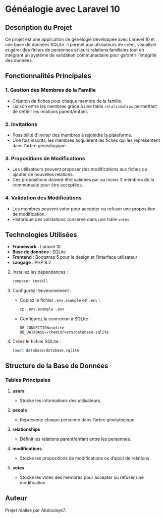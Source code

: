 # Généalogie avec Laravel 10

## Description du Projet
Ce projet est une application de génêlogie développée avec Laravel 10 et une base de données SQLite. Il permet aux utilisateurs de créer, visualiser et gérer des fiches de personnes et leurs relations familiales tout en intégrant un système de validation communautaire pour garantir l’intégrité des données.

## Fonctionnalités Principales

### 1. Gestion des Membres de la Famille
- Création de fiches pour chaque membre de la famille.
- Liaison entre les membres grâce à une table `relationships` permettant de définir les relations parent/enfant.

### 2. Invitations
- Possibilité d'inviter des membres à rejoindre la plateforme.
- Une fois inscrits, les membres acquièrent les fiches qui les représentent dans l’arbre généalogique.

### 3. Propositions de Modifications
- Les utilisateurs peuvent proposer des modifications aux fiches ou ajouter de nouvelles relations.
- Ces propositions doivent être validées par au moins 3 membres de la communauté pour être acceptées.

### 4. Validation des Modifications
- Les membres peuvent voter pour accepter ou refuser une proposition de modification.
- Historique des validations conservé dans une table `votes`.



## Technologies Utilisées
- **Framework** : Laravel 10
- **Base de données** : SQLite
- **Frontend** : Bootstrap 5 pour le design et l’interface utilisateur
- **Langage** : PHP 8.2



2. Installez les dépendances :
   ```bash
   composer install
   ```

3. Configurez l’environnement :
   - Copiez le fichier `.env.example` en `.env` :
     ```bash
     cp .env.example .env
     ```
   - Configurez la connexion à SQLite :
     ```env
     DB_CONNECTION=sqlite
     DB_DATABASE=/chemin/vers/database.sqlite
     ```

4. Créez le fichier SQLite :
   ```bash
   touch database/database.sqlite
   ```



## Structure de la Base de Données

### Tables Principales
1. **users**
   - Stocke les informations des utilisateurs.

2. **people**
   - Représente chaque personne dans l’arbre généalogique.

3. **relationships**
   - Définit les relations parent/enfant entre les personnes.

4. **modifications**
   - Stocke les propositions de modifications ou d’ajout de relations.

5. **votes**
   - Stocke les votes des membres pour accepter ou refuser une modification.




## Auteur
Projet réalisé par Abdoulaye7.




